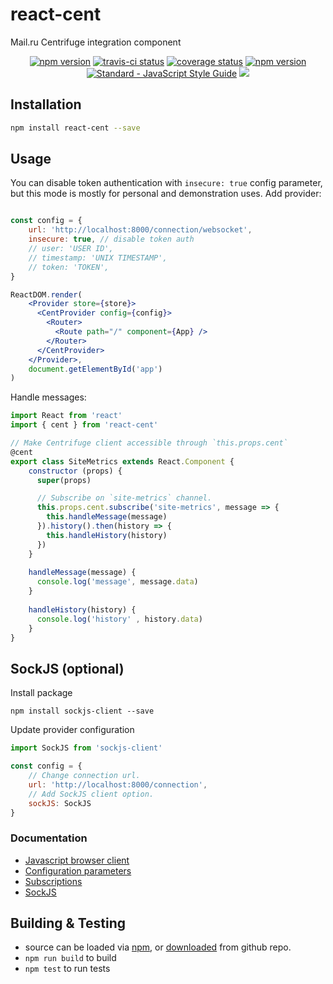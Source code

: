 # react-cent

Mail.ru Centrifuge integration component

<p align="center">
  <a href="https://www.npmjs.com/package/react-center"><img alt="npm version" src="https://img.shields.io/npm/v/react-cent.svg?style=flat-square"></a>
  <a href="https://travis-ci.org/fortis/react-cent"><img src="https://travis-ci.org/fortis/react-cent.svg?branch=master" alt="travis-ci status"></a>
  <a href="https://coveralls.io/github/fortis/react-cent"><img src="https://coveralls.io/repos/github/fortis/react-cent/badge.svg" alt="coverage status"></a>
  <a href="https://www.npmjs.com/package/react-cent"><img src="https://img.shields.io/npm/v/react-cent.svg" alt="npm version"></a>
  <a href="https://standardjs.com"><img src="https://img.shields.io/badge/code_style-standard-brightgreen.svg" alt="Standard - JavaScript Style Guide"></a>
  <a href="https://raw.githubusercontent.com/fortis/react-cent/master/LICENSE"><img src="https://img.shields.io/badge/license-MIT-blue.svg?style=flat-square"/></a>
</p>

## Installation

```sh
npm install react-cent --save
```

## Usage

You can disable token authentication with `insecure: true` config parameter, but this mode is mostly for personal and demonstration uses.
Add provider:

```jsx harmony

const config = {
    url: 'http://localhost:8000/connection/websocket',
    insecure: true, // disable token auth
    // user: 'USER ID',
    // timestamp: 'UNIX TIMESTAMP',
    // token: 'TOKEN',
}

ReactDOM.render(
    <Provider store={store}>
      <CentProvider config={config}>
        <Router>
          <Route path="/" component={App} />
        </Router>
      </CentProvider>
    </Provider>,
    document.getElementById('app')
)
```

Handle messages:

```jsx harmony
import React from 'react'
import { cent } from 'react-cent'

// Make Centrifuge client accessible through `this.props.cent`
@cent 
export class SiteMetrics extends React.Component {
    constructor (props) {
      super(props)

      // Subscribe on `site-metrics` channel.
      this.props.cent.subscribe('site-metrics', message => {
        this.handleMessage(message)
      }).history().then(history => {
        this.handleHistory(history)
      })
    }
    
    handleMessage(message) {
      console.log('message', message.data)
    }
    
    handleHistory(history) {
      console.log('history' , history.data)
    }
}
```

## SockJS (optional)

Install package
```npm
npm install sockjs-client --save
```

Update provider configuration
```jsx harmony
import SockJS from 'sockjs-client'

const config = {
    // Change connection url.
    url: 'http://localhost:8000/connection',
    // Add SockJS client option.  
    sockJS: SockJS
}
```

### Documentation
* [Javascript browser client](https://fzambia.gitbooks.io/centrifugal/content/clients/javascript.html)
* [Configuration parameters](https://fzambia.gitbooks.io/centrifugal/content/clients/javascript.html#configuration-parameters)
* [Subscriptions](https://fzambia.gitbooks.io/centrifugal/content/clients/javascript.html#subscriptions)
* [SockJS](https://fzambia.gitbooks.io/centrifugal/content/clients/javascript.html#sockjs)

## Building & Testing

*  source can be loaded via [npm](https://www.npmjs.com/package/react-cent), or [downloaded](https://github.com/fortis/react-cent/archive/master.zip) from github repo.
* `npm run build` to build
* `npm test` to run tests
